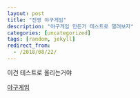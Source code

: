 ```yaml
---
layout: post
title: "진영 야구게임"
description: "야구게임 만든거 테스트로 열려보자"
categories: [uncategorized]
tags: [random, jekyll]
redirect_from:
  - /2018/08/22/
---
```

이건 테스트로 올리는거야

<a href="/jintest/subdir/baseball.html"> 야구게임 </a>
